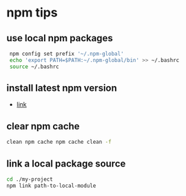 # npm tips

## use local npm packages

```sh
 npm config set prefix '~/.npm-global'
 echo 'export PATH=$PATH:~/.npm-global/bin' >> ~/.bashrc
 source ~/.bashrc
```

## install latest npm version

- [link](https://websiteforstudents.com/install-the-latest-node-js-and-nmp-packages-on-ubuntu-16-04-18-04-lts/)

## clear npm cache

```sh
clean npm cache npm cache clean -f
```

## link a local package source

```sh
cd ./my-project
npm link path-to-local-module
```
